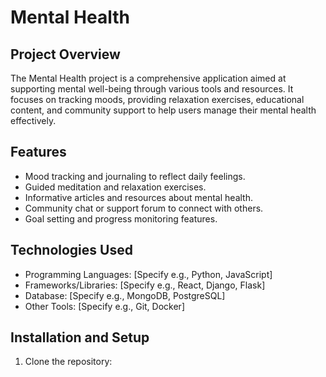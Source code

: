 # Mental Health

## Project Overview
The Mental Health project is a comprehensive application aimed at supporting mental well-being through various tools and resources. It focuses on tracking moods, providing relaxation exercises, educational content, and community support to help users manage their mental health effectively.

## Features
- Mood tracking and journaling to reflect daily feelings.
- Guided meditation and relaxation exercises.
- Informative articles and resources about mental health.
- Community chat or support forum to connect with others.
- Goal setting and progress monitoring features.

## Technologies Used
- Programming Languages: [Specify e.g., Python, JavaScript]
- Frameworks/Libraries: [Specify e.g., React, Django, Flask]
- Database: [Specify e.g., MongoDB, PostgreSQL]
- Other Tools: [Specify e.g., Git, Docker]

## Installation and Setup
1. Clone the repository:
